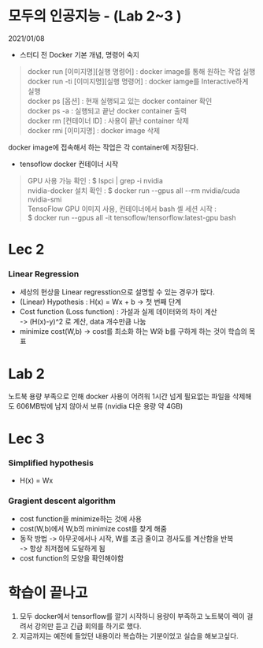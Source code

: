 # 모두의 인공지능 - (Lab 2~3 )

2021/01/08  
    
* 스터디 전 Docker 기본 개념, 명령어 숙지
> docker run [이미지명][실행 명령어] : docker image를 통해 원하는 작업 실행  
docker run -ti [이미지명][실행 명령어] : docker iamge를 Interactive하게 실행  
docker ps [옵션] : 현재 실행되고 있는 docker container 확인  
docker ps -a : 실행되고 끝난 docker container 출력  
docker rm [컨테이너 ID] : 사용이 끝난 container 삭제  
docker rmi [이미지명] : docker image 삭제  
  
docker image에 접속해서 하는 작업은 각 container에 저장된다.
  
* tensoflow docker 컨테이너 시작  
> GPU 사용 가능 확인 : $ lspci | grep -i nvidia  
nvidia-docker 설치 확인 : $ docker run --gpus all --rm nvidia/cuda nvidia-smi  
TensoFlow GPU 이미지 사용, 컨테이너에서 bash 셀 세션 시작 :  
$ docker run --gpus all -it tensoflow/tensorflow:latest-gpu bash

# Lec 2

### Linear Regression  
- 세상의 현상을 Linear regresstion으로 설명할 수 있는 경우가 많다.  
- (Linear) Hypothesis : H(x) = Wx + b -> 첫 번째 단계
- Cost function (Loss function) : 가설과 실제 데이터와의 차이 계산  
-> (H(x)-y)^2 로 계산, data 개수만큼 나눔  
- minimize cost(W,b) -> cost를 최소화 하는 W와 b를 구하게 하는 것이 학습의 목표  

# Lab 2  
  
노트북 용량 부족으로 인해 docker 사용이 어려워 1시간 넘게 필요없는 파일을 삭제해도 606MB밖에 남지 않아서 보류 (nvidia 다운 용량 약 4GB)

# Lec 3  
  
### Simplified hypothesis  
- H(x) = Wx  

### Gragient descent algorithm  
- cost function을 minimize하는 것에 사용  
- cost(W,b)에서 W,b의 minimize cost를 찾게 해줌  
- 동작 방법
-> 아무곳에서나 시작, W를 조금 줄이고 경사도를 계산함을 반복  
-> 항상 최저점에 도달하게 됨  
- cost function의 모양을 확인해야함


# 학습이 끝나고
  
1. 모두 docker에서 tensorflow를 깔기 시작하니 용량이 부족하고 노트북이 렉이 걸려서 강의만 듣고 긴급 회의를 하기로 했다. 
2. 지금까지는 예전에 들었던 내용이라 복습하는 기분이었고 실습을 해보고싶다.
